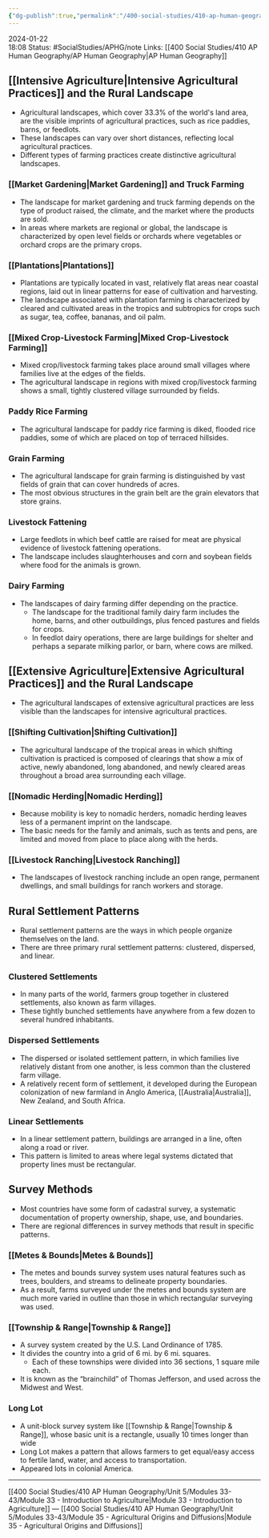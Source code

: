 ```yaml
---
{"dg-publish":true,"permalink":"/400-social-studies/410-ap-human-geography/unit-5/modules-33-43/module-34-settlement-patterns-and-survey-methods/","updated":"2024-06-20T11:57:26.517-05:00"}
---
```


2024-01-22  
18:08
Status: #SocialStudies/APHG/note
Links: [[400 Social Studies/410 AP Human Geography/AP Human Geography\|AP Human Geography]]
## [[Intensive Agriculture\|Intensive Agricultural Practices]] and the Rural Landscape
- Agricultural landscapes, which cover 33.3% of the world's land area, are the visible imprints of agricultural practices, such as rice paddies, barns, or feedlots.
- These landscapes can vary over short distances, reflecting local agricultural practices.
- Different types of farming practices create distinctive agricultural landscapes.
### [[Market Gardening\|Market Gardening]] and Truck Farming
- The landscape for market gardening and truck farming depends on the type of product raised, the climate, and the market where the products are sold.
- In areas where markets are regional or global, the landscape is characterized by open level fields or orchards where vegetables or orchard crops are the primary crops.
### [[Plantations\|Plantations]] 
- Plantations are typically located in vast, relatively flat areas near coastal regions, laid out in linear patterns for ease of cultivation and harvesting.
- The landscape associated with plantation farming is characterized by cleared and cultivated areas in the tropics and subtropics for crops such as sugar, tea, coffee, bananas, and oil palm.
### [[Mixed Crop-Livestock Farming\|Mixed Crop-Livestock Farming]]
- Mixed crop/livestock farming takes place around small villages where families live at the edges of the fields.
- The agricultural landscape in regions with mixed crop/livestock farming shows a small, tightly clustered village surrounded by fields.
### Paddy Rice Farming
- The agricultural landscape for paddy rice farming is diked, flooded rice paddies, some of which are placed on top of terraced hillsides.
### Grain Farming
- The agricultural landscape for grain farming is distinguished by vast fields of grain that can cover hundreds of acres.
- The most obvious structures in the grain belt are the grain elevators that store grains.
### Livestock Fattening
- Large feedlots in which beef cattle are raised for meat are physical evidence of livestock fattening operations.
- The landscape includes slaughterhouses and corn and soybean fields where food for the animals is grown.
### Dairy Farming
- The landscapes of dairy farming differ depending on the practice.
	- The landscape for the traditional family dairy farm includes the home, barns, and other outbuildings, plus fenced pastures and fields for crops.
	- In feedlot dairy operations, there are large buildings for shelter and perhaps a separate milking parlor, or barn, where cows are milked.
## [[Extensive Agriculture\|Extensive Agricultural Practices]] and the Rural Landscape
- The agricultural landscapes of extensive agricultural practices are less visible than the landscapes for intensive agricultural practices.
### [[Shifting Cultivation\|Shifting Cultivation]]
- The agricultural landscape of the tropical areas in which shifting cultivation is practiced is composed of clearings that show a mix of active, newly abandoned, long abandoned, and newly cleared areas throughout a broad area surrounding each village.
### [[Nomadic Herding\|Nomadic Herding]]
- Because mobility is key to nomadic herders, nomadic herding leaves less of a permanent imprint on the landscape.
- The basic needs for the family and animals, such as tents and pens, are limited and moved from place to place along with the herds.
### [[Livestock Ranching\|Livestock Ranching]]
- The landscapes of livestock ranching include an open range, permanent dwellings, and small buildings for ranch workers and storage.
## Rural Settlement Patterns
- Rural settlement patterns are the ways in which people organize themselves on the land.
- There are three primary rural settlement patterns: clustered, dispersed, and linear.
### Clustered Settlements
- In many parts of the world, farmers group together in clustered settlements, also known as farm villages.
- These tightly bunched settlements have anywhere from a few dozen to several hundred inhabitants.
### Dispersed Settlements
- The dispersed or isolated settlement pattern, in which families live relatively distant from one another, is less common than the clustered farm village.
- A relatively recent form of settlement, it developed during the European colonization of new farmland in Anglo America, [[Australia\|Australia]], New Zealand, and South Africa.
### Linear Settlements
- In a linear settlement pattern, buildings are arranged in a line, often along a road or river.
- This pattern is limited to areas where legal systems dictated that property lines must be rectangular.
## Survey Methods
- Most countries have some form of cadastral survey, a systematic documentation of property ownership, shape, use, and boundaries.
- There are regional differences in survey methods that result in specific patterns.
### [[Metes & Bounds\|Metes & Bounds]]
- The metes and bounds survey system uses natural features such as trees, boulders, and streams to delineate property boundaries.
- As a result, farms surveyed under the metes and bounds system are much more varied in outline than those in which rectangular surveying was used.
### [[Township & Range\|Township & Range]]
- A survey system created by the U.S. Land Ordinance of 1785.
- It divides the country into a grid of 6 mi. by 6 mi. squares.
	- Each of these townships were divided into 36 sections, 1 square mile each.
- It is known as the “brainchild” of Thomas Jefferson, and used across the Midwest and West.
### Long Lot
- A unit-block survey system like [[Township & Range\|Township & Range]], whose basic unit is a rectangle, usually 10 times longer than wide
- Long Lot makes a pattern that allows farmers to get equal/easy access to fertile land, water, and access to transportation.
- Appeared lots in colonial America.
---
[[400 Social Studies/410 AP Human Geography/Unit 5/Modules 33-43/Module 33 - Introduction to Agriculture\|Module 33 - Introduction to Agriculture]] — [[400 Social Studies/410 AP Human Geography/Unit 5/Modules 33-43/Module 35 - Agricultural Origins and Diffusions\|Module 35 - Agricultural Origins and Diffusions]]